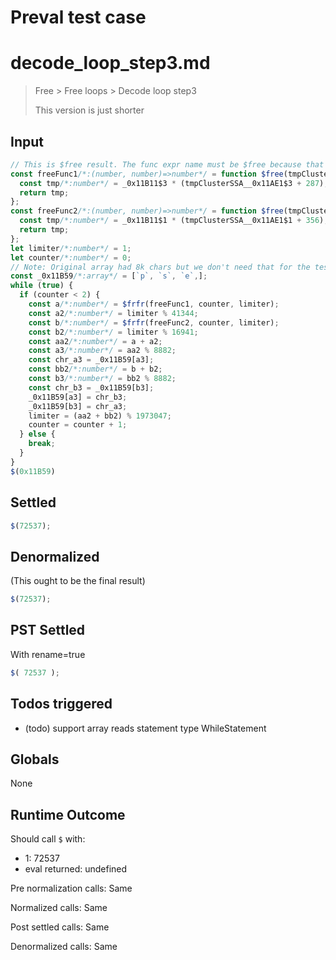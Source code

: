 # Preval test case

# decode_loop_step3.md

> Free > Free loops > Decode loop step3
>
> This version is just shorter

## Input

`````js filename=intro
// This is $free result. The func expr name must be $free because that's a $frfr constraint.
const freeFunc1/*:(number, number)=>number*/ = function $free(tmpClusterSSA__0x11AE1$3/*:number*/, _0x11B11$3/*:number*/) {
  const tmp/*:number*/ = _0x11B11$3 * (tmpClusterSSA__0x11AE1$3 + 287);
  return tmp;
};
const freeFunc2/*:(number, number)=>number*/ = function $free(tmpClusterSSA__0x11AE1$1/*:number*/, _0x11B11$1/*:number*/) {
  const tmp/*:number*/ = _0x11B11$1 * (tmpClusterSSA__0x11AE1$1 + 356);
  return tmp;
};
let limiter/*:number*/ = 1;
let counter/*:number*/ = 0;
// Note: Original array had 8k chars but we don't need that for the test
const _0x11B59/*:array*/ = [`p`, `s`, `e`,];
while (true) {
  if (counter < 2) {
    const a/*:number*/ = $frfr(freeFunc1, counter, limiter);
    const a2/*:number*/ = limiter % 41344;
    const b/*:number*/ = $frfr(freeFunc2, counter, limiter);
    const b2/*:number*/ = limiter % 16941;
    const aa2/*:number*/ = a + a2;
    const a3/*:number*/ = aa2 % 8882;
    const chr_a3 = _0x11B59[a3];
    const bb2/*:number*/ = b + b2;
    const b3/*:number*/ = bb2 % 8882;
    const chr_b3 = _0x11B59[b3];
    _0x11B59[a3] = chr_b3;
    _0x11B59[b3] = chr_a3;
    limiter = (aa2 + bb2) % 1973047;
    counter = counter + 1;
  } else {
    break;
  }
}
$(0x11B59)
`````


## Settled


`````js filename=intro
$(72537);
`````


## Denormalized
(This ought to be the final result)

`````js filename=intro
$(72537);
`````


## PST Settled
With rename=true

`````js filename=intro
$( 72537 );
`````


## Todos triggered


- (todo) support array reads statement type WhileStatement


## Globals


None


## Runtime Outcome


Should call `$` with:
 - 1: 72537
 - eval returned: undefined

Pre normalization calls: Same

Normalized calls: Same

Post settled calls: Same

Denormalized calls: Same
